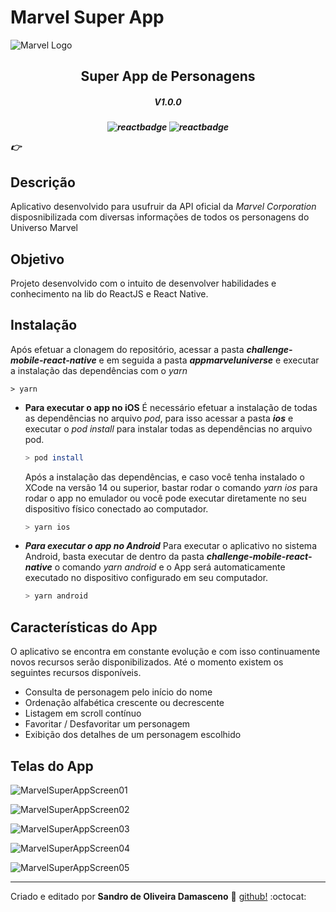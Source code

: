 # Marvel Super App

![Marvel Logo](https://user-images.githubusercontent.com/58818002/120049882-d23a6d00-bff1-11eb-9ec9-e6fdcb27961e.png)

<h2 align='center'>Super App de Personagens</h2>
<h5 align='center'>V1.0.0<h5>

<div align="center">

![reactbadge](https://img.shields.io/badge/React%20Native-0.64.1-blue?style=plastic&logo=react)
![reactbadge](https://img.shields.io/badge/React%20JS-17.0.1-green?style=plastic&logo=react)

</div>


:point_right:
## Descrição
Aplicativo desenvolvido para usufruir da API oficial da *Marvel Corporation* disposnibilizada com diversas informações de todos os personagens do Universo Marvel

## Objetivo
Projeto desenvolvido com o intuito de desenvolver habilidades e conhecimento na lib do ReactJS e React Native.

## Instalação
Após efetuar a clonagem do repositório, acessar a pasta ***challenge-mobile-react-native*** e em seguida a pasta ***appmarveluniverse*** e executar a instalação das dependências com o *yarn*
```
> yarn
```

* **Para executar o app no iOS**
É necessário efetuar a instalação de todas as dependências no arquivo *pod*, para isso acessar a pasta ***ios*** e executar o *pod install* para instalar todas as dependências no arquivo pod.
  ```bash
  > pod install
  ```
  Após a instalação das dependências, e caso você tenha instalado o XCode na versão 14 ou superior, bastar rodar o comando *yarn ios* para rodar o app no emulador ou você pode executar diretamente no seu dispositivo físico conectado ao computador.
  ```bash
  > yarn ios
  ```

* ***Para executar o app no Android***
Para executar o aplicativo no sistema Android, basta executar de dentro da pasta ***challenge-mobile-react-native*** o comando *yarn android* e o App será automaticamente executado no dispositivo configurado em seu computador.
  ```bash
  > yarn android
  ```

## Características do App
O aplicativo se encontra em constante evolução e com isso continuamente novos recursos serão disponibilizados. Até o momento existem os seguintes recursos disponíveis.

* Consulta de personagem pelo início do nome
* Ordenação alfabética crescente ou decrescente
* Listagem em scroll contínuo
* Favoritar / Desfavoritar um personagem
* Exibição dos detalhes de um personagem escolhido

## Telas do App
![MarvelSuperAppScreen01](https://user-images.githubusercontent.com/58818002/120051856-d0c07300-bff8-11eb-882b-d5567c51f2ac.jpg)

![MarvelSuperAppScreen02](https://user-images.githubusercontent.com/58818002/120051857-d322cd00-bff8-11eb-8bf6-4708dd9abde1.jpg)

![MarvelSuperAppScreen03](https://user-images.githubusercontent.com/58818002/120051858-d3bb6380-bff8-11eb-8571-791354754789.jpg)

![MarvelSuperAppScreen04](https://user-images.githubusercontent.com/58818002/120051860-d453fa00-bff8-11eb-9f2e-bb7bff4d1061.jpg)

![MarvelSuperAppScreen05](https://user-images.githubusercontent.com/58818002/120051861-d453fa00-bff8-11eb-86c7-e3c59726531d.jpg)


---
Criado e editado por **Sandro de Oliveira Damasceno** :space_invader: [github!](https://github.com/SDamasceno-Dev) :octocat:
